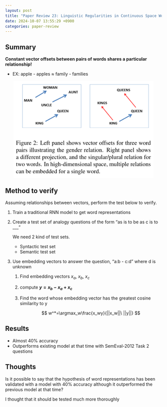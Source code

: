 ```yaml
---
layout: post
title: "Paper Review 23: Linguistic Regularities in Continuous Space Word Representations"
date: 2024-10-07 13:55:29 +0900
categories: paper-review
---
```



## Summary

**Constant vector offsets between pairs of words shares a particular relationship!**

- EX: apple - apples ≈ family - families

<img src="/public/img/24.png" style="display: block; margin: auto;" width="450" />

## Method to verify

Assuming relationships between vectors, perform the test below to verify.

1. Train a traditional RNN model to get word representations
2. Create a test set of analogy questions of the form “as is to be as c is to ___”
    
    We need 2 kind of test sets.
    
    - Syntactic test set
    - Semantic test set
3. Use embedding vectors to answer the question, “a:b - c:d” where d is unknown
    1. Find embedding vectors $x_a$, $x_b$, $x_c$
    2. compute **$y = x_b-x_a+x_c$** 
    3. Find the word whose embedding vector has the greatest cosine similarity to y
        
        $$
        w^*=\argmax_w\frac{x_wy}{||x_w||\ ||y||}
        $$
        
## Results

- Almost 40% accuracy
- Outperforms existing model at that time with SemEval-2012 Task 2 questions

## Thoughts

Is it possible to say that the hypothesis of word representations has been validated with a model with 40% accuracy although it outperformed the previous model at that time?

I thought that it should be tested much more thoroughly
